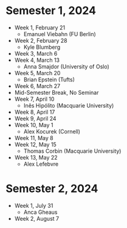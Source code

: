 
# Semester 1, 2024

* Week 1, February 21 
  * Emanuel Viebahn (FU Berlin)
* Week 2, February 28
  * Kyle Blumberg
* Week 3, March 6
* Week 4, March 13 
  * Anna Smajdor (University of Oslo)
* Week 5, March 20
  * Brian Epstein  (Tufts)
* Week 6, March 27
* Mid-Semester Break, No Seminar
* Week 7, April 10
  * Inês Hipólito (Macquarie University)
* Week 8, April 17
* Week 9, April 24 
* Week 10, May 1
  * Alex Kocurek (Cornell)
* Week 11, May 8
* Week 12, May 15
  * Thomas Corbin (Macquarie University)
* Week 13, May 22
  * Alex Lefebvre

# Semester 2, 2024

* Week 1, July 31
  * Anca Gheaus
* Week 2, August 7
